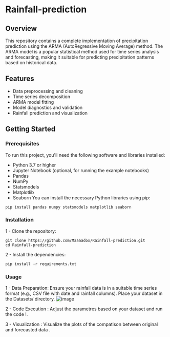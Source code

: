 # Rainfall-prediction
## Overview
This repository contains a complete implementation of precipitation prediction using the ARMA (AutoRegressive Moving Average) method. The ARMA model is a popular statistical method used for time series analysis and forecasting, making it suitable for predicting precipitation patterns based on historical data.

## Features
- Data preprocessing and cleaning
- Time series decomposition
- ARMA model fitting
- Model diagnostics and validation
- Rainfall prediction and visualization

## Getting Started
### Prerequisites
To run this project, you'll need the following software and libraries installed:

- Python 3.7 or higher
- Jupyter Notebook (optional, for running the example notebooks)
- Pandas
- NumPy
- Statsmodels
- Matplotlib
- Seaborn
You can install the necessary Python libraries using pip:
```
pip install pandas numpy statsmodels matplotlib seaborn
```
### Installation
1 - Clone the repository:
```
git clone https://github.com/Maaaadox/Rainfall-prediction.git
cd Rainfall-prediction
```
2 - Install the dependencies:
```
pip install -r requirements.txt
```
### Usage

1 - Data Preparation: Ensure your rainfall data is in a suitable time series format (e.g., CSV file with date and rainfall columns). Place your dataset in the Datasets/ directory.
![image](https://github.com/user-attachments/assets/4409d585-58d7-4568-9a1c-2555a8bb6cd0)

2 - Code Execution : Adjust the parametres based on your dataset and run the code !.

3 - Visualization : Visualize the plots of the compatison between original and forecasted data .
